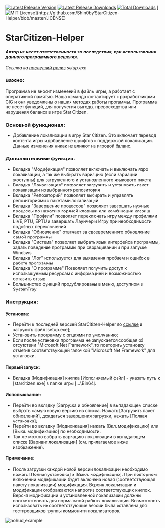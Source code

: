 [![Latest Release Version](https://img.shields.io/github/release/Shin0by/StarCitizen-Helper?sort=date)](https://github.com/Shin0by/StarCitizen-Helper/releases/latest)
[![Latest Release Downloads](https://img.shields.io/github/downloads/Shin0by/StarCitizen-Helper/latest/total)](https://github.com/Shin0by/StarCitizen-Helper/releases/latest)
[![Total Downloads](https://img.shields.io/github/downloads/Shin0by/StarCitizen-Helper/total.svg)](https://github.com/Shin0by/StarCitizen-Helper/releases)
[![MIT License](https://img.shields.io/apm/l/atomic-design-ui.svg?)](https://github.com/Shin0by/StarCitizen-Helper/blob/master/LICENSE)

# StarCitizen-Helper

#### *Автор не несет ответственности за последствия, при использовании данного программного решения.*
*Ссылка на [последний релиз](https://github.com/Shin0by/StarCitizen-Helper/releases/latest) setup.exe*

### Важно:
Программа не вносит изменений в файлы игры, а работает с оперативной памятью. Наша команда контактирует с разработчиками CIG и они уведомлены о наших методах работы прогаммы.
Программа не несет функций, для получения выгоды, превосходства или нарушения баланса в игре Star Citizen.

### Основной функционал:
  * Добавление локализации в игру Star Citizen. Это включает перевод контента игры и добавление шрифтов с поддержкой локализации. Данные изменения никак не влияют на игровой баланс.

### Дополнительные функции:
  * Вкладка "Модификация" позволяет включать и выключать ядро локализации, а так же выбирать вариацию (если вариации жоступны) для загруженного и установленного языкового пакета
  * Вкладка "Локализация" позволяет загрузить и установить пакет локализации из выбранного репозитория
  * Вкладка "Репозиторий" позволяет выбирать и управлять репозиториями с пакетами локализаций
  * Вкладка "Завершение процессов" позволяет завершать нужные процессы по нажатию горячей клавиши или комбинации клавиш
  * Вкладка "Профили" позволяет переключать игру между профилями LIVE, PTU, EPTU и завершать Лаунчер и Игру при необходимости подобных переключений
  * Вкладка "Обновление" отвечает за своевременного обновление самой программы
  * Вкладка "Система" позволяет выбрать язык интерфейса программы, задать поведение программы при сворацивании и при запуске Windows
  * Вкладка "Лог" используется для выявления проблем и ошибок в работе программы
  * Вкладка "О программе" Позволяет получить доступ к использщуемым ресурсам с информацией и возможностью оставить отзыв
  * Большинство функций продублированы в меню, доступном в SystemTray

### Инструкция:
#### Установка:
* Перейти к последней версией StarCitizen-Helper по [ссылке](https://github.com/Shin0by/StarCitizen-Helper/releases/latest) и загрузить файл [setup.exe];
* Установить программу с опциями по умолчанию;
* Если после установки программа не запускается сообщая об отсутствии "Microsoft Net Framework", то повторить установку отметив соответствующей галочкой "Microsoft Net Framework" для установки.
#### Первый запуск:
* Вкладка [Модификация] кнопка [Исполняемый файл] - указать путь к [starcitizen.exe] в папке игры [...\Bin64].
#### Использование:
* Перейти во вкладку [Загрузка и обновление] в выпадающем списке выбрать самую новую версию из списка. Нажать [Загрузить пакет обновлений], дождаться завершения загрузки, нажать [Полная установка];
* Перейти во вкладку [Модификация] нажать [Вкл. модификацию] или [Выкл. модификацию] по необходимости.
* Так же можно выбрать вариацию локализации в выпадающем списке [Вариант локализации] (см. прилагаемое ниже изображение).
#### Примечание:
* После загрузки каждой новой версии локализации необходимо нажать [Полная установка] и [Выкл. модификацию]. При повторном включении модификации будет включена новая (соответствующая пакету локализации) модификация. Версия локализации и модификации отображаются напротив соответствующих кнопок. Версия модификации и установленной локализации должны соответствовать для нормальной работы локализации. Возможность использовать не соответствующие версии была оставлена для тестировщиков группы комьюнити локализаторов.

![nohud_example](https://user-images.githubusercontent.com/27290887/132827954-c4c87b6e-d8a2-44b9-8d2b-2505970a1ee7.png)
